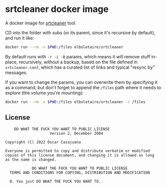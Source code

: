 srtcleaner docker image
=======================

A docker image for [srtcleaner](https://pypi.org/project/srtcleaner/) tool.

CD into the folder with subs (or its parent, since it's recursive by default), and run it like:

~~~bash
docker run --rm -v $PWD:/files elboletaire/srtcleaner
~~~

By default runs with `-r -i -B` params, which means it will remove stuff in-place, recursively, without a backup, based on the file defined in `srtcleaner.conf`, which has a curated list of links and typical "resync by" messages.

If you want to change the params, you can overwrite them by specifying it as a command, but don't forget to append the `/files` path where it needs to explore (the volume you're mounting):

~~~bash
docker run --rm -v $PWD:/files elboletaire/srtcleaner -r /files
~~~

License
-------

        DO WHAT THE FUCK YOU WANT TO PUBLIC LICENSE
                        Version 2, December 2004

    Copyright (C) 2022 Òscar Casajuana

    Everyone is permitted to copy and distribute verbatim or modified
    copies of this license document, and changing it is allowed as long
    as the name is changed.

                DO WHAT THE FUCK YOU WANT TO PUBLIC LICENSE
      TERMS AND CONDITIONS FOR COPYING, DISTRIBUTION AND MODIFICATION

      0. You just DO WHAT THE FUCK YOU WANT TO.
